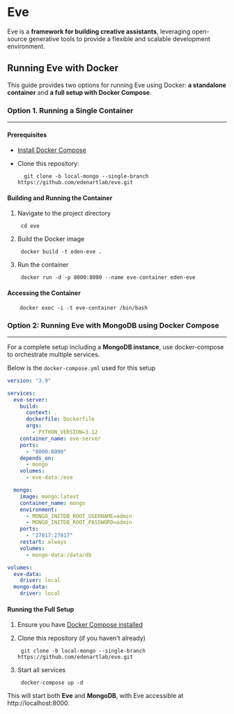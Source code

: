 # Eve

Eve is a **framework for building creative assistants**, leveraging open-source generative tools to provide a flexible and scalable development environment.

## Running Eve with Docker

This guide provides two options for running Eve using Docker: **a standalone container** and **a full setup with Docker Compose**.

### Option 1. Running a Single Container
-----

#### Prerequisites

* [Install Docker Compose](https://docs.docker.com/compose/install/)
* Clone this repository:

        git clone -b local-mongo --single-branch https://github.com/edenartlab/eve.git

#### Building and Running the Container

1. Navigate to the project directory

        cd eve

2. Build the Docker image

        docker build -t eden-eve .
    
3. Run the container

        docker run -d -p 8000:8000 --name eve-container eden-eve

#### Accessing the Container

        docker exec -i -t eve-container /bin/bash

### Option 2: Running Eve with MongoDB using Docker Compose
-----

For a complete setup including a **MongoDB instance**, use docker-compose to orchestrate multiple services.

Below is the `docker-compose.yml` used for this setup

```yaml
version: "3.9"

services:
  eve-server:
    build:
      context: .
      dockerfile: Dockerfile
      args:
        - PYTHON_VERSION=3.12
    container_name: eve-server
    ports:
      - "8000:8000"
    depends_on:
      - mongo
    volumes:
      - eve-data:/eve

  mongo:
    image: mongo:latest
    container_name: mongo
    environment:
      - MONGO_INITDB_ROOT_USERNAME=admin
      - MONGO_INITDB_ROOT_PASSWORD=admin
    ports:
      - "27017:27017"
    restart: always
    volumes:
      - mongo-data:/data/db

volumes:
  eve-data:
    driver: local
  mongo-data:
    driver: local
```

#### Running the Full Setup

1. Ensure you have [Docker Compose installed](https://docs.docker.com/compose/install/)

2. Clone this repository (if you haven't already)

        git clone -b local-mongo --single-branch https://github.com/edenartlab/eve.git

3. Start all services

        docker-compose up -d

This will start both **Eve** and **MongoDB**, with Eve accessible at http://localhost:8000.